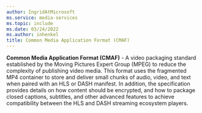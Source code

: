 ```yaml
---
author: IngridAtMicrosoft
ms.service: media-services
ms.topic: include
ms.date: 03/24/2022
ms.author: inhenkel
title: Common Media Application Format (CMAF)
---
```


**Common Media Application Format (CMAF)** - A video packaging standard established by the Moving Pictures Expert Group (MPEG) to reduce the complexity of publishing video media. This format uses the fragmented MP4 container to store and deliver small chunks of audio, video, and text when paired with an HLS or DASH manifest.  In addition, the specification provides details on how content should be encrypted, and how to package closed captions, subtitles, and other advanced features to achieve compatibility between the HLS and DASH streaming ecosystem players.
